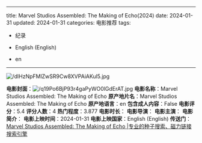 
---
title: Marvel Studios Assembled: The Making of Echo(2024)
date: 2024-01-31
updated: 2024-01-31
categories: 电影推荐
tags:

- 纪录

- English (English)
- en
---

<img src="https://image.tmdb.org/t/p/original/dlHzNpFMlZwSR9Cw8XVPAiAKul5.jpg" alt="/dlHzNpFMlZwSR9Cw8XVPAiAKul5.jpg" title="/dlHzNpFMlZwSR9Cw8XVPAiAKul5.jpg">

**电影封面**：<img src="https://image.tmdb.org/t/p/w200/q19Po6BjP93r4gaPyWO0lGdErAT.jpg" alt="/q19Po6BjP93r4gaPyWO0lGdErAT.jpg" title="/q19Po6BjP93r4gaPyWO0lGdErAT.jpg">
**电影名称**：Marvel Studios Assembled: The Making of Echo
**原产地片名**：Marvel Studios Assembled: The Making of Echo
**原产地语言**：en
**包含成人内容**：False
**电影评分**：5.4
**评分人数**：4
**热门程度**：3.877
**电影时长**：
**电影导演**：
**电影主演**：
**电影简介**：
**电影上映时间**：2024-01-31
**电影上映国家**：English (English)
**传送门**：[Marvel Studios Assembled: The Making of Echo |专业的种子搜索、磁力链接搜索引擎](https://movie.amd794.com:2083/?search=Marvel%20Studios%20Assembled%3A%20The%20Making%20of%20Echo&ordering=&mode=match_phrase&page_size=10&page=1)


